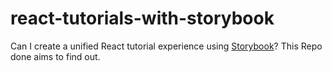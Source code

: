 # react-tutorials-with-storybook
Can I create a unified React tutorial experience using [Storybook](https://storybook.js.org)?  This Repo done aims to find out.
